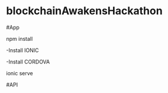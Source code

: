 # blockchainAwakensHackathon

#App


npm install

-Install IONIC

-Install CORDOVA

ionic serve


#API
